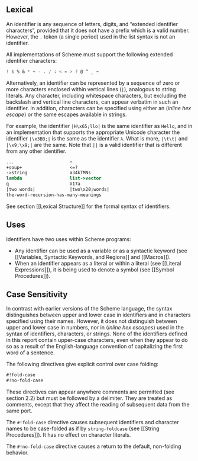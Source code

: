 ## Lexical

An identifier is any sequence of letters, digits, and “extended identifier characters”, provided that it does not have a prefix which is a valid number. 
However, the `.` token (a single period) used in the list syntax is not an identifier. 

All implementations of Scheme must support the following extended identifier characters: 

``` scheme
! $ % & * + - . / : < = > ? @ ^ _ ~
```

Alternatively, an identifier can be represented by a sequence of zero or more characters enclosed within vertical lines (`|`), analogous to string literals. Any character, including whitespace characters, but excluding the backslash and vertical line characters, can appear verbatim in such an identifier. In addition, characters can be specified using either an ⟨*inline hex escape*⟩ or the same escapes available in strings.

For example, the identifier `|H\x65;llo|` is the same identifier as `Hello`, and in an implementation that supports the appropriate Unicode character the identifier `|\x3BB;|` is the same as the identifier `λ`. What is more, `|\t\t|` and `|\x9;\x9;|` are the same. Note that `||` is a valid identifier that is different from any other identifier.

``` scheme
...                     + 
+soup+                  <=? 
->string                a34kTMNs 
lambda                  list->vector 
q                       V17a 
|two words|             |two\x20;words| 
the-word-recursion-has-many-meanings
```

See section [[Lexical Structure]] for the formal syntax of identifiers.

## Uses

Identifiers have two uses within Scheme programs:

* Any identifier can be used as a variable or as a syntactic keyword (see [[Variables, Syntactic Keywords, and Regions]] and [[Macros]]).
* When an identifier appears as a literal or within a literal (see [[Literal Expressions]]), it is being used to denote a symbol (see [[Symbol Procedures]]).

## Case Sensitivity

In contrast with earlier versions of the Scheme language, the syntax distinguishes between upper and lower case in identifiers and in characters specified using their names. However, it does not distinguish between upper and lower case in numbers, nor in ⟨*inline hex escapes*⟩ used in the syntax of identifiers, characters, or strings. None of the identifiers defined in this report contain upper-case characters, even when they appear to do so as a result of the English-language convention of capitalizing the first word of a sentence.

The following directives give explicit control over case folding:

``` scheme
#!fold-case 
#!no-fold-case
```

These directives can appear anywhere comments are permitted (see section 2.2) but must be followed by a delimiter. They are treated as comments, except that they affect the reading of subsequent data from the same port. 

The `#!fold-case` directive causes subsequent identifiers and character names to be case-folded as if by `string-foldcase` (see [[String Procedures]]). It has no effect on character literals. 

The `#!no-fold-case` directive causes a return to the default, non-folding behavior.
